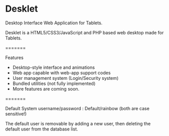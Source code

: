 Desklet
=======

Desktop Interface Web Application for Tablets.

Desklet is a HTML5/CSS3/JavaScript and PHP based web desktop made for Tablets.


=======

Features

- Desktop-style interface and animations
- Web app capable with web-app support codes
- User management system (Login/Security system)
- Bundled utilities (not fully implemented)
- More features are coming soon.

=======

Default System username/password : Default/rainbow (both are case sensitive!)

The default user is removable by adding a new user, then deleting the default user from the database list.

